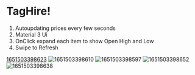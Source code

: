 # TagHire!

1. Autoupdating prices every few seconds
2. Material 3 Ui
3. OnClick expand each item to show Open High and Low
4. Swipe to Refresh



[1651503398623](https://user-images.githubusercontent.com/87896050/166256245-345975b3-431d-493b-8b99-fea4c2c14f00.png)
![1651503398610](https://user-images.githubusercontent.com/87896050/166256254-55e8f663-8d5e-4638-bb17-ec27d6db0a90.png)
![1651503398597](https://user-images.githubusercontent.com/87896050/166256263-b4a7f965-d6aa-49bd-bc20-f4acc2b1e21e.png)
![1651503398652](https://user-images.githubusercontent.com/87896050/166256273-d8c563d6-b5cf-4c23-b899-6c4e15ac1fea.png)
![1651503398638](https://user-images.githubusercontent.com/87896050/166256282-289d3a9f-e015-4032-b2c0-6ff5a2c2cd31.png)
